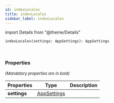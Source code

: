 ```yaml
---
id: indexLocales
title: indexLocales
sidebar_label: indexLocales
---
```


import Details from "@theme/Details"


```tsx
indexLocales(settings: AppSettings): AppSettings
```
<br/>



### Properties

<font size="2"><i>(Mandatory properties are in bold)</i></font>

| Properties | Type | Description |
| --------- | ---- | ----------- |
| **settings** | [AppSettings](/framework-api/interfaces/AppSettings.md) |  |


